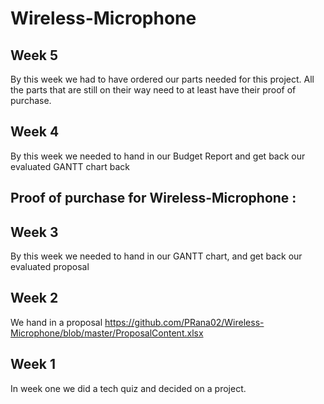 # Wireless-Microphone

## Week 5
By this week we had to have ordered our parts needed for this project. 
All the parts that are still on their way need to at least have their proof of purchase.

## Week 4
By this week we needed to hand in our Budget Report and get back our evaluated GANTT chart back

## Proof of purchase for Wireless-Microphone :

## Week 3
By this week we needed to hand in our GANTT chart, and get back our evaluated proposal

## Week 2
We hand in a proposal <https://github.com/PRana02/Wireless-Microphone/blob/master/ProposalContent.xlsx>

## Week 1
In week one we did a tech quiz and decided on a project.

